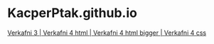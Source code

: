 # KacperPtak.github.io
[Verkafni 3 | ](/Verkafni/htmlsida.html)
[Verkafni 4 html | ](/Verkafni4/index.html/)
[Verkafni 4 html bigger | ](/Verkafni4/verkafni53.html/)
[Verkafni 4 css](/Verkafni4/Verkafni4.css/)
